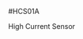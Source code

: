 <!--- Created:2017-01-02T13:57:00.839421: ---> 
<!--- Author:Mlab: ---> 
<!--- AuthorEmail:email@mlab.cz: ---> 
<!--- Tags:None: ---> 
<!--- Ust:rtDescription.en]
High Current Sensor

[InfoShortDescription.cs]
Snímač vysokých proudů

[InfoLongDescription.en]


[InfoLongDescription.cs]
Snímání vysokých proudů induktivním bezkontaktním způsobem.
[End]: ---> 
<!--- Name:HCS01A: --->
#HCS01A 
<!--- LongName --->
High Current Sensor
<!--- ELongName ---> 

<!--- Lead --->

<!--- ELead ---> 


​
​
<!--- Description --->
<!--- EDescription --->
<!--- Content --->
<!--- EContent --->
            
